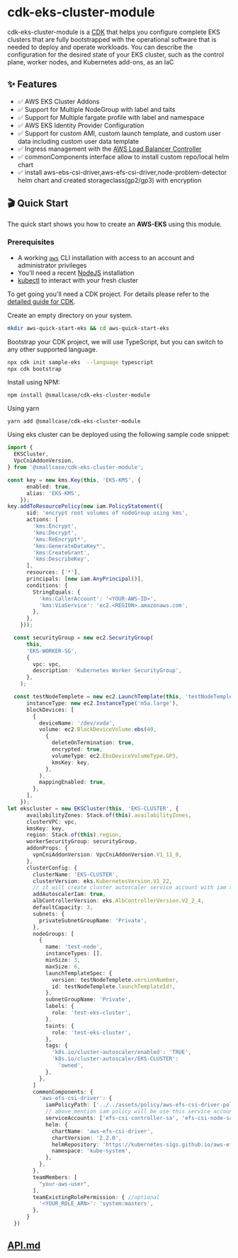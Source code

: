 # cdk-eks-cluster-module
cdk-eks-cluster-module  is a [CDK](<(github.com/aws-cdk/cdk)>) that helps you configure complete EKS clusters that are fully bootstrapped with the operational software that is needed to deploy and operate workloads. You can describe the configuration for the desired state of your EKS cluster, such as the control plane, worker nodes, and Kubernetes add-ons, as an IaC 


## :sparkles: Features

- :white_check_mark: AWS EKS Cluster Addons
- :white_check_mark: Support for Multiple NodeGroup with label and taits
- :white_check_mark: Support for Multiple fargate profile with label and namespace
- :white_check_mark: AWS EKS Identity Provider Configuration
- :white_check_mark: Support for custom AMI, custom launch template, and custom user data including custom user data template
- :white_check_mark: Ingress management with the [AWS Load Balancer Controller](https://github.com/kubernetes-sigs/aws-load-balancer-controller)
- :white_check_mark: commonComponents interface allow to install custom repo/local helm chart
- :white_check_mark: install aws-ebs-csi-driver,aws-efs-csi-driver,node-problem-detector helm chart and created storageclass(gp2/gp3) with encryption

## :clapper: Quick Start

The quick start shows you how to create an **AWS-EKS** using this module.

### Prerequisites

- A working [`aws`](https://aws.amazon.com/cli/) CLI installation with access to an account and administrator privileges
- You'll need a recent [NodeJS](https://nodejs.org) installation
- [kubectl](https://kubernetes.io/docs/tasks/tools/install-kubectl/) to interact with your fresh cluster


To get going you'll need a CDK project. For details please refer to the [detailed guide for CDK](https://docs.aws.amazon.com/cdk/latest/guide/hello_world.html).

Create an empty directory on your system.

```bash
mkdir aws-quick-start-eks && cd aws-quick-start-eks
```

Bootstrap your CDK project, we will use TypeScript, but you can switch to any other supported language.

```bash
npx cdk init sample-eks  --language typescript
npx cdk bootstrap 
```

Install using NPM:
```
npm install @smallcase/cdk-eks-cluster-module
```
Using yarn
```
yarn add @smallcase/cdk-eks-cluster-module
```
Using eks cluster can be deployed using the following sample code snippet:
```typescript
import {
  EKSCluster,
  VpcCniAddonVersion,
} from '@smallcase/cdk-eks-cluster-module';

const key = new kms.Key(this, 'EKS-KMS', {
      enabled: true,
      alias: 'EKS-KMS',
    });
key.addToResourcePolicy(new iam.PolicyStatement({
      sid: 'encrypt root volumes of nodeGroup using kms',
      actions: [
        'kms:Encrypt',
        'kms:Decrypt',
        'kms:ReEncrypt*',
        'kms:GenerateDataKey*',
        'kms:CreateGrant',
        'kms:DescribeKey',
      ],
      resources: ['*'],
      principals: [new iam.AnyPrincipal()],
      conditions: {
        StringEquals: {
          'kms:CallerAccount': '<YOUR-AWS-ID>',
          'kms:ViaService': 'ec2.<REGION>.amazonaws.com',
        },
      },
    }));

  const securityGroup = new ec2.SecurityGroup(
      this,
      'EKS-WORKER-SG',
      {
        vpc: vpc,
        description: 'Kubernetes Worker SecurityGroup',
      },
    );

  const testNodeTemplete = new ec2.LaunchTemplate(this, 'testNodeTemplete', {
      instanceType: new ec2.InstanceType('m5a.large'),
      blockDevices: [
        {
          deviceName: '/dev/xvda',
          volume: ec2.BlockDeviceVolume.ebs(40,
            {
              deleteOnTermination: true,
              encrypted: true,
              volumeType: ec2.EbsDeviceVolumeType.GP3,
              kmsKey: key,
            },
          ),
          mappingEnabled: true,
        },
      ],
    });
let ekscluster = new EKSCluster(this, 'EKS-CLUSTER', {
      availabilityZones: Stack.of(this).availabilityZones,
      clusterVPC: vpc,
      kmsKey: key,
      region: Stack.of(this).region,
      workerSecurityGroup: securityGroup,
      addonProps: {
        vpnCniAddonVersion: VpcCniAddonVersion.V1_11_0,
      },
      clusterConfig: {
        clusterName: 'EKS-CLUSTER',
        clusterVersion: eks.KubernetesVersion.V1_22,
        // it will create cluster autoscaler service account with iam role
        addAutoscalerIam: true,
        albControllerVersion: eks.AlbControllerVersion.V2_2_4,
        defaultCapacity: 3,
        subnets: {
          privateSubnetGroupName: 'Private',
        },
        nodeGroups: [
          {
            name: 'test-node',
            instanceTypes: [],
            minSize: 3,
            maxSize: 6,
            launchTemplateSpec: {
              version: testNodeTemplete.versionNumber,
              id: testNodeTemplete.launchTemplateId!,
            },
            subnetGroupName: 'Private',
            labels: {
              role: 'test-eks-cluster',
            },
            taints: {
              role: 'test-eks-cluster',
            },
            tags: {
              'k8s.io/cluster-autoscaler/enabled': 'TRUE',
              'k8s.io/cluster-autoscaler/EKS-CLUSTER':
                'owned',
            },
          },
        ]
        commonComponents: {
          'aws-efs-csi-driver': {
            iamPolicyPath: ['../../assets/policy/aws-efs-csi-driver-policy.json'],
            // above mention iam policy will be use this service account
            serviceAccounts: ['efs-csi-controller-sa', 'efs-csi-node-sa'],
            helm: {
              chartName: 'aws-efs-csi-driver',
              chartVersion: '2.2.0',
              helmRepository: 'https://kubernetes-sigs.github.io/aws-efs-csi-driver/',
              namespace: 'kube-system',
            },
          },
        },
        teamMembers: [
          "your-aws-user",
        ],
        teamExistingRolePermission: { //optional
          '<YOUR_ROLE_ARN>': 'system:masters',
        },
      }
  })
```

## [API.md](./API.md)